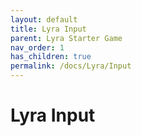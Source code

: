 ```yaml
---
layout: default
title: Lyra Input
parent: Lyra Starter Game
nav_order: 1
has_children: true
permalink: /docs/Lyra/Input
---
```


# Lyra Input 
